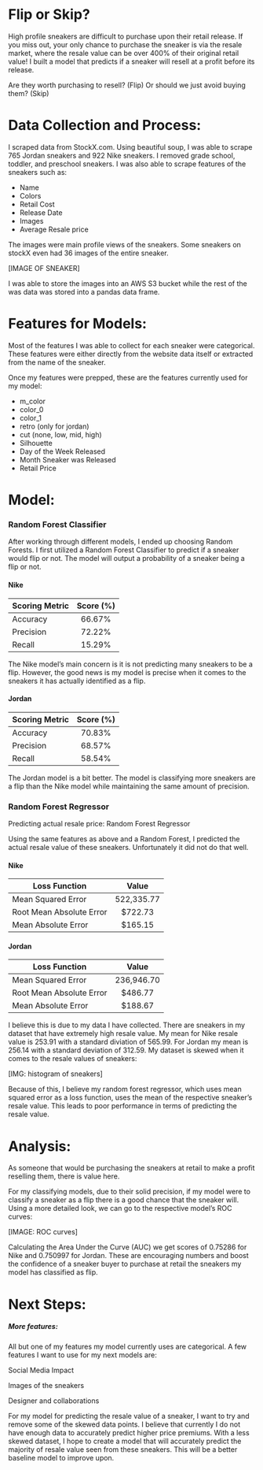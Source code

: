 # Flip or Skip?

High profile sneakers are difficult to purchase upon their retail release. If you miss out, your only chance to purchase the sneaker is via the resale market, where the resale value can be over 400% of their original retail value! I built a model that predicts if a sneaker will resell at a profit before its release.

Are they worth purchasing to resell? (Flip)
Or should we just avoid buying them? (Skip)

# Data Collection and Process:
I scraped data from StockX.com. Using beautiful soup, I was able to scrape 765 Jordan sneakers and 922 Nike sneakers. I removed grade school, toddler, and preschool sneakers. I was also able to scrape features of the sneakers such as:

* Name
* Colors
* Retail Cost
* Release Date
* Images
* Average Resale price 

The images were main profile views of the sneakers. Some sneakers on stockX even had 36 images of the entire sneaker.

[IMAGE OF SNEAKER]

I was able to store the images into an AWS S3 bucket while the rest of the was data was stored into a pandas data frame.


# Features for Models:
Most of the features I was able to collect for each sneaker were categorical. These features were either directly from the website data itself or extracted from the name of the sneaker.

Once my features were prepped, these are the features currently used for my model:

* m_color
* color_0
* color_1
* retro (only for jordan)
* cut (none, low, mid, high)
* Silhouette
* Day of the Week Released
* Month Sneaker was Released
* Retail Price


# Model:
### Random Forest Classifier
After working through different models, I ended up choosing Random Forests.
I first utilized a Random Forest Classifier to predict if a sneaker would flip or not. The model will output a probability of a sneaker being a flip or not.

#### Nike
| Scoring Metric| Score (%)     |
| ------------- |:-------------:|
| Accuracy      | 66.67%        |
| Precision     | 72.22%        |
| Recall        | 15.29%        |

The Nike model’s main concern is it is not predicting many sneakers to be a flip. However, the good news is my model is precise when it comes to the sneakers it has actually identified as a flip.

#### Jordan
| Scoring Metric| Score (%)     |
| ------------- |:-------------:|
| Accuracy      | 70.83%        |
| Precision     | 68.57%        |
| Recall        | 58.54%        |

The Jordan model is a bit better. The model is classifying more sneakers are a flip than the Nike model while maintaining the same amount of precision. 

### Random Forest Regressor
Predicting actual resale price: Random Forest Regressor

Using the same features as above and a Random Forest, I predicted the actual resale value of these sneakers. Unfortunately it did not do that well.

#### Nike
| Loss Function                 | Value         |
| ------------------------------|:-------------:|
| Mean Squared Error            | 522,335.77    |
| Root Mean Absolute Error      | $722.73       |
| Mean Absolute Error           | $165.15       |

#### Jordan
| Loss Function                 | Value         |
| ------------------------------|:-------------:|
| Mean Squared Error            | 236,946.70    |
| Root Mean Absolute Error      | $486.77       |
| Mean Absolute Error           | $188.67       |


I believe this is due to my data I have collected. There are sneakers in my dataset that have extremely high resale value. My mean for Nike resale value is 253.91 with a standard diviation of 565.99. For Jordan my mean is 256.14 with a standard deviation of 312.59. My dataset is skewed when it comes to the resale values of sneakers:

[IMG: histogram of sneakers]

Because of this, I believe my random forest regressor, which uses mean squared error as a loss function, uses the mean of the respective sneaker’s resale value. This leads to poor performance in terms of predicting the resale value.


# Analysis:
As someone that would be purchasing the sneakers at retail to make a profit reselling them, there is value here. 

For my classifying models, due to their solid precision, if my model were to classify a sneaker as a flip there is a good chance that the sneaker will. Using a more detailed look, we can go to the respective model’s ROC curves:

[IMAGE: ROC curves]

Calculating the Area Under the Curve (AUC) we get scores of 0.75286 for Nike and 0.750997 for Jordan. These are encouraging numbers and boost the confidence of a sneaker buyer to purchase at retail the sneakers my model has classified as flip.


# Next Steps:
##### More features:
All but one of my features my model currently uses are categorical. A few features I want to use for my next models are:

Social Media Impact

Images of the sneakers

Designer and collaborations

For my model for predicting the resale value of a sneaker, I want to try and remove some of the skewed data points. I believe that currently I do not have enough data to accurately predict higher price premiums. With a less skewed dataset, I hope to create a model that will accurately predict the majority of resale value seen from these sneakers. This will be a better baseline model to improve upon.